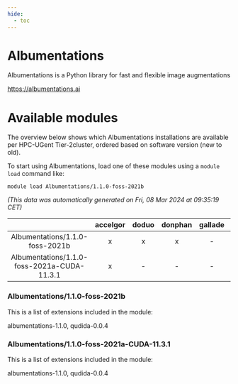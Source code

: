 ```yaml
---
hide:
  - toc
---
```


Albumentations
==============


Albumentations is a Python library for fast and flexible image augmentations

https://albumentations.ai
# Available modules


The overview below shows which Albumentations installations are available per HPC-UGent Tier-2cluster, ordered based on software version (new to old).

To start using Albumentations, load one of these modules using a `module load` command like:

```shell
module load Albumentations/1.1.0-foss-2021b
```

*(This data was automatically generated on Fri, 08 Mar 2024 at 09:35:19 CET)*  

| |accelgor|doduo|donphan|gallade|joltik|skitty|
| :---: | :---: | :---: | :---: | :---: | :---: | :---: |
|Albumentations/1.1.0-foss-2021b|x|x|x|-|x|x|
|Albumentations/1.1.0-foss-2021a-CUDA-11.3.1|x|-|-|-|x|-|


### Albumentations/1.1.0-foss-2021b

This is a list of extensions included in the module:

albumentations-1.1.0, qudida-0.0.4

### Albumentations/1.1.0-foss-2021a-CUDA-11.3.1

This is a list of extensions included in the module:

albumentations-1.1.0, qudida-0.0.4